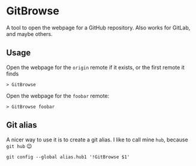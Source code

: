 # GitBrowse
A tool to open the webpage for a GitHub repository. Also works for GitLab, and maybe others.

## Usage

Open the webpage for the `origin` remote if it exists, or the first remote it finds
```
> GitBrowse
```

Open the webpage for the `foobar` remote:
```
> GitBrowse foobar
```

## Git alias

A nicer way to use it is to create a git alias. I like to call mine `hub`, because `git hub` :wink:

```
git config --global alias.hub1 '!GitBrowse $1'
```
